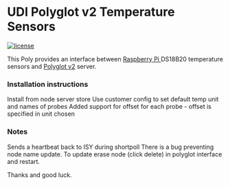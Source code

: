 # UDI Polyglot v2 Temperature Sensors 

[![license](https://img.shields.io/github/license/mashape/apistatus.svg)](https://github.com/Panda88CO/UDI-RPITempSensors/LICENSE)

This Poly provides an interface between [Raspberry Pi ](https://www.raspberrypi.org/documentation/usage/gpio-plus-and-raspi2/) DS18B20 temperature sensors and [Polyglot v2](https://github.com/UniversalDevicesInc/polyglot-v2) server.

### Installation instructions
Install from node server store 
Use customer config to set default temp unit and names of probes
Added support for offset for each probe - offset is specified in unit chosen 

### Notes
Sends a heartbeat back to ISY during shortpoll
There is a bug preventing node name update.  To update erase node (click delete) in polyglot interface and restart.   

Thanks and good luck.

